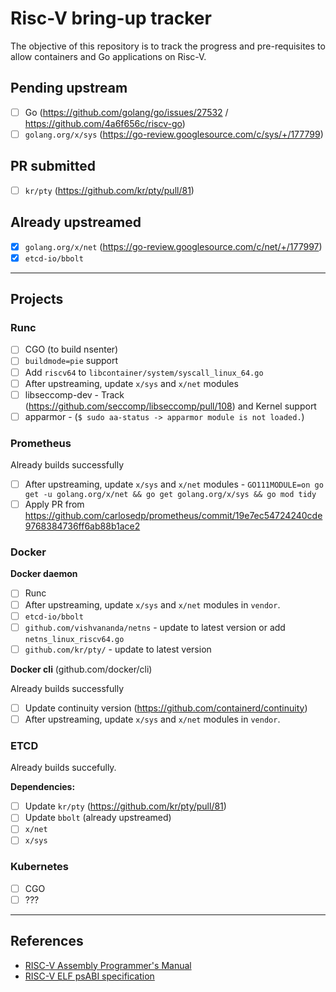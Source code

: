 # Risc-V bring-up tracker

The objective of this repository is to track the progress and pre-requisites to allow containers and Go applications on Risc-V.

## Pending upstream

* [ ] Go (https://github.com/golang/go/issues/27532 / https://github.com/4a6f656c/riscv-go)
* [ ] `golang.org/x/sys` (https://go-review.googlesource.com/c/sys/+/177799)

## PR submitted
* [ ] `kr/pty` (https://github.com/kr/pty/pull/81)

## Already upstreamed
* [x] `golang.org/x/net` (https://go-review.googlesource.com/c/net/+/177997)
* [x] `etcd-io/bbolt`

--------------------------------------------------------------------------------

## Projects

### Runc

  * [ ] CGO (to build nsenter)
  * [ ] `buildmode=pie` support
  * [ ] Add `riscv64` to `libcontainer/system/syscall_linux_64.go`
  * [ ] After upstreaming, update `x/sys` and `x/net` modules
  * [ ] libseccomp-dev - Track (https://github.com/seccomp/libseccomp/pull/108) and Kernel support
  * [ ] apparmor - (`$ sudo aa-status -> apparmor module is not loaded.`)

### Prometheus

Already builds successfully

* [ ] After upstreaming, update `x/sys` and `x/net` modules - `GO111MODULE=on go get -u golang.org/x/net && go get golang.org/x/sys && go mod tidy`
* [ ] Apply PR from https://github.com/carlosedp/prometheus/commit/19e7ec54724240cde9768384736ff6ab88b1ace2

### Docker

**Docker daemon**

* [ ] Runc
* [ ] After upstreaming, update `x/sys` and `x/net` modules in `vendor`.
* [ ] `etcd-io/bbolt`
* [ ] `github.com/vishvananda/netns` - update to latest version or add `netns_linux_riscv64.go`
* [ ] `github.com/kr/pty/` - update to latest version

**Docker cli** (github.com/docker/cli)

Already builds successfully

* [ ] Update continuity version (https://github.com/containerd/continuity)
* [ ] After upstreaming, update `x/sys` and `x/net` modules in `vendor`.

### ETCD

Already builds succefully.

**Dependencies:**

* [ ] Update `kr/pty` (https://github.com/kr/pty/pull/81)
* [ ] Update `bbolt` (already upstreamed)
* [ ] `x/net`
* [ ] `x/sys`

### Kubernetes

* [ ] CGO
* [ ] ???

--------------------------------------------------------------------------------

## References

* [RISC-V Assembly Programmer's Manual](https://github.com/riscv/riscv-asm-manual/blob/master/riscv-asm.md)
* [RISC-V ELF psABI specification](https://github.com/riscv/riscv-elf-psabi-doc/blob/master/riscv-elf.md)